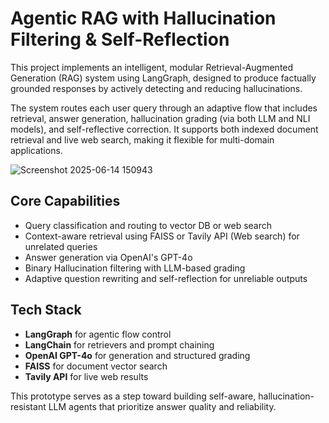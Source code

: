 # Agentic RAG with Hallucination Filtering & Self-Reflection

This project implements an intelligent, modular Retrieval-Augmented Generation (RAG) system using LangGraph, designed to produce factually grounded responses by actively detecting and reducing hallucinations.

The system routes each user query through an adaptive flow that includes retrieval, answer generation, hallucination grading (via both LLM and NLI models), and self-reflective correction. It supports both indexed document retrieval and live web search, making it flexible for multi-domain applications.



![Screenshot 2025-06-14 150943](https://github.com/user-attachments/assets/505fa0be-8e61-49d3-9231-6b67824d74b2)

## Core Capabilities
- Query classification and routing to vector DB or web search
- Context-aware retrieval using FAISS or Tavily API (Web search) for unrelated queries
- Answer generation via OpenAI's GPT-4o
- Binary Hallucination filtering with LLM-based grading
- Adaptive question rewriting and self-reflection for unreliable outputs

## Tech Stack
- **LangGraph** for agentic flow control
- **LangChain** for retrievers and prompt chaining
- **OpenAI GPT-4o** for generation and structured grading
- **FAISS** for document vector search
- **Tavily API** for live web results

This prototype serves as a step toward building self-aware, hallucination-resistant LLM agents that prioritize answer quality and reliability.
